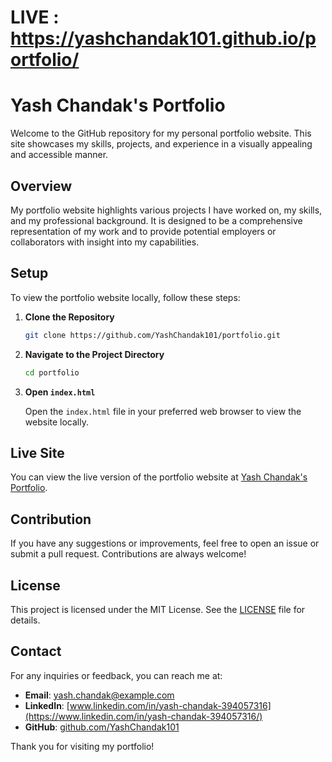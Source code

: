 # LIVE : https://yashchandak101.github.io/portfolio/
# Yash Chandak's Portfolio

Welcome to the GitHub repository for my personal portfolio website. This site showcases my skills, projects, and experience in a visually appealing and accessible manner.

## Overview

My portfolio website highlights various projects I have worked on, my skills, and my professional background. It is designed to be a comprehensive representation of my work and to provide potential employers or collaborators with insight into my capabilities.

## Setup

To view the portfolio website locally, follow these steps:

1. **Clone the Repository**

   ```bash
   git clone https://github.com/YashChandak101/portfolio.git
   ```

2. **Navigate to the Project Directory**

   ```bash
   cd portfolio
   ```

3. **Open `index.html`**

   Open the `index.html` file in your preferred web browser to view the website locally.

## Live Site

You can view the live version of the portfolio website at [Yash Chandak's Portfolio](https://yashchandak101.github.io/portfolio/).

## Contribution

If you have any suggestions or improvements, feel free to open an issue or submit a pull request. Contributions are always welcome!

## License

This project is licensed under the MIT License. See the [LICENSE](LICENSE) file for details.

## Contact

For any inquiries or feedback, you can reach me at:

- **Email**: yash.chandak@example.com
- **LinkedIn**: [www.linkedin.com/in/yash-chandak-394057316](https://www.linkedin.com/in/yash-chandak-394057316/)
- **GitHub**: [github.com/YashChandak101](https://github.com/YashChandak101)

Thank you for visiting my portfolio!
